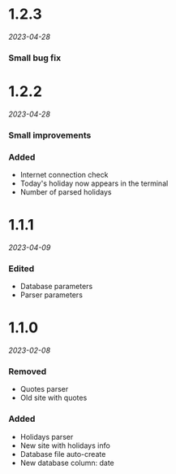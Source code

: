 # 1.2.3
*2023-04-28*

### Small bug fix


# 1.2.2
*2023-04-28*

### Small improvements
### Added
- Internet connection check
- Today's holiday now appears in the terminal
- Number of parsed holidays


# 1.1.1
*2023-04-09*

### Edited
- Database parameters
- Parser parameters


# 1.1.0
*2023-02-08*


### Removed 
- Quotes parser
- Old site with quotes

### Added
- Holidays parser
- New site with holidays info
- Database file auto-create
- New database column: date